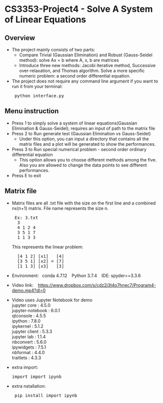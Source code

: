 # CS3353-Project4 - Solve A System of Linear Equations

## Overview
- The project mainly consists of two parts:
    - Compare Trivial (Gaussian Elimination) and Robust (Gauss-Seidel method): solve Ax = b where A, x, b are matrices
    - Introduce three new methods: Jacobi iterative method, Successive over-relaxation, and Thomas algorithm. Solve a more specific numeric problem: a second order differential equation. 
- The project does not require any command line argument if you want to run it from your terminal:
    <pre> python interface.py </pre>

## Menu instruction
- Press 1 to simply solve a system of linear equations(Gaussian Elimination & Gauss-Seidel); requires an input of path to the matrix file
- Press 2 to Run generate test (Gaussian Elimination vs Gauss-Seidel)
    - Under this option, you can input a directory that contains all the matrix files and a plot will be generated to show the performances.
- Press 3 to Run special numerical problem - second order ordinary differential equation
    - This option allows you to choose different methods among the five. Also you are allowed to change the data points to see different performances.
- Press E to exit

## Matrix file
- Matrix files are all .txt file with the size on the first line and a combined nx(n+1) matrix. File name represents the size n.
    <pre> Ex: 3.txt
    3
    4 1 2 4
    3 5 1 7
    1 1 3 3</pre>
    This represents the linear problem:
    <pre>
    [4 1 2] [x1]   [4]
    [3 5 1] [x2] = [7]
    [1 1 3] [x3]   [3]</pre>

- Environment: $\;\;$conda 4.7.12 $\;\;$   Python 3.7.4 $\;\;$   IDE:  spyder==3.3.6

- Video link:  $\;\;$  https://www.dropbox.com/s/cdz2j3t4o7hnec7/Program4-demo.mp4?dl=0
- Video uses Jupyter Notebook for demo<br>
  jupyter core     : 4.5.0<br>
  jupyter-notebook : 6.0.1<br>
  qtconsole        : 4.5.5<br>
  ipython          : 7.8.0<br>
  ipykernel        : 5.1.2<br>
  jupyter client   : 5.3.3<br>
  jupyter lab      : 1.1.4<br>
  nbconvert        : 5.6.0<br>
  ipywidgets       : 7.5.1<br>
  nbformat         : 4.4.0<br>
  traitlets        : 4.3.3<br>
- extra import: <pre>import import_ipynb</pre>
- extra nstallation: <pre> pip install import_ipynb </pre>